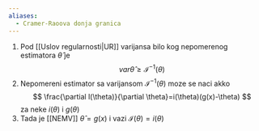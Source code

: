 ```yaml
---
aliases:
  - Cramer-Raoova donja granica
---
```

1. Pod [[Uslov regularnosti|UR]] varijansa bilo kog nepomerenog estimatora $\hat{\theta}$ je 
$$
var \hat{\theta}\geq \mathcal{I}^{-1}(\theta)
$$
2. Nepomereni estimator sa varijansom $\mathcal{I}^{-1}(\theta)$ moze se naci akko
   $$
\frac{\partial l(\theta)}{\partial \theta}=i(\theta)(g(x)-\theta)
		$$
	za neke $i(\theta)$ i $g(\theta)$
3. Tada je [[NEMV]] $\hat{\theta}=g(x)$ i vazi $\mathcal{I}(\theta)=i(\theta)$